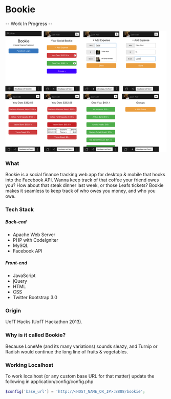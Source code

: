 Bookie
======

-- Work In Progress -- 

 ![Bookie Image](/BookieIMG.png "Bookie")

### What

Bookie is a social finance tracking web app for desktop & mobile that hooks into the Facebook API. Wanna keep track of that coffee your friend owes you? How about that steak dinner last week, or those Leafs tickets? Bookie makes it seamless to keep track of who owes you money, and who you owe.

### Tech Stack

##### Back-end
- Apache Web Server
- PHP with CodeIgniter
- MySQL
- Facebook API

##### Front-end
- JavaScript
- jQuery
- HTML
- CSS
- Twitter Bootstrap 3.0

### Origin

UofT Hacks (UofT Hackathon 2013).

### Why is it called Bookie?

Because LoneMe (and its many variations) sounds sleazy, and Turnip or Radish would continue the long line of fruits & vegetables.

### Working Localhost

To work localhost (or any custom base URL for that matter) update the following in application/config/config.php

 ```php
$config['base_url']	= 'http://<HOST_NAME_OR_IP>:8888/bookie';
 ```
